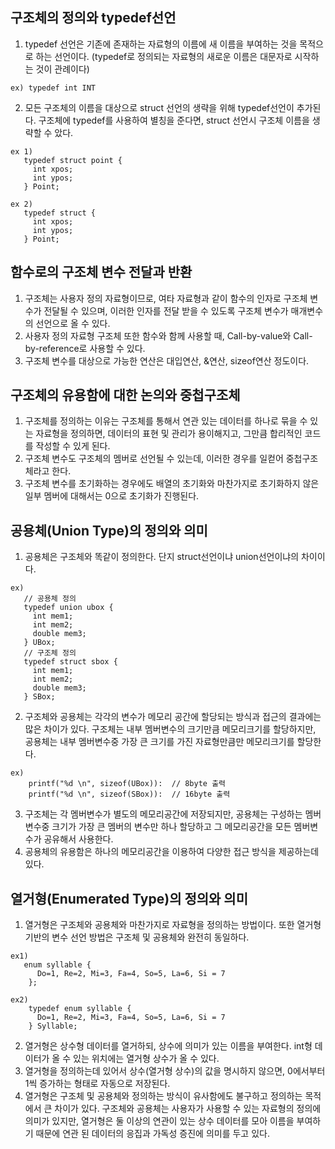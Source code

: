 ## 구조체의 정의와 typedef선언
1. typedef 선언은 기존에 존재하는 자료형의 이름에 새 이름을 부여하는 것을 목적으로 하는 선언이다. (typedef로 정의되는 자료형의 새로운 이름은 대문자로 시작하는 것이 관례이다)  
```
ex) typedef int INT
```
2. 모든 구조체의 이름을 대상으로 struct 선언의 생략을 위해 typedef선언이 추가된다. 구조체에 typedef를 사용하여 별칭을 준다면, struct 선언시 구조체 이름을 생략할 수 았다.   
```
ex 1) 
   typedef struct point {
     int xpos;
     int ypos;
   } Point;
```
```
ex 2) 
   typedef struct {
     int xpos;
     int ypos;
   } Point;
```

## 함수로의 구조체 변수 전달과 반환
1. 구조체는 사용자 정의 자료형이므로, 여타 자료형과 같이 함수의 인자로 구조체 변수가 전달될 수 있으며, 이러한 인자를 전달 받을 수 있도록 구조체 변수가 매개변수의 선언으로 올 수 있다.   
2. 사용자 정의 자료형 구조체 또한 함수와 함께 사용할 때, Call-by-value와 Call-by-reference로 사용할 수 있다.   
3. 구조체 변수를 대상으로 가능한 연산은 대입연산, &연산, sizeof연산 정도이다.   

## 구조체의 유용함에 대한 논의와 중첩구조체
1. 구조체를 정의하는 이유는 구조체를 통해서 연관 있는 데이터를 하나로 묶을 수 있는 자료형을 정의하면, 데이터의 표현 및 관리가 용이해지고, 그만큼 합리적인 코드를 작성할 수 있게 된다.   
2. 구조체 변수도 구조체의 멤버로 선언될 수 있는데, 이러한 경우를 일컫어 중첩구조체라고 한다.    
3. 구조체 변수를 초기화하는 경우에도 배열의 초기화와 마찬가지로 초기화하지 않은 일부 멤버에 대해서는 0으로 초기화가 진행된다.   

## 공용체(Union Type)의 정의와 의미
1. 공용체은 구조체와 똑같이 정의한다. 단지 struct선언이냐 union선언이냐의 차이이다.   
```
ex)
   // 공용체 정의
   typedef union ubox {
     int mem1;
     int mem2;
     double mem3;
   } UBox;
   // 구조체 정의
   typedef struct sbox {
     int mem1;
     int mem2;
     double mem3;
   } SBox;
```

2. 구조체와 공용체는 각각의 변수가 메모리 공간에 할당되는 방식과 접근의 결과에는 많은 차이가 있다. 구조체는 내부 멤버변수의 크기만큼 메모리크기를 할당하지만, 공용체는 내부 멤버변수중 가장 큰 크기를 가진 자료형만큼만 메모리크기를 할당한다.   
```
ex)
    printf("%d \n", sizeof(UBox)):  // 8byte 출력
    printf("%d \n", sizeof(SBox)):  // 16byte 출력
```

3. 구조체는 각 멤버변수가 별도의 메모리공간에 저장되지만, 공용체는 구성하는 멤버 변수중 크기가 가장 큰 멤버의 변수만 하나 할당하고 그 메모리공간을 모든 멤버변수가 공유해서 사용한다.   
4. 공용체의 유용함은 하나의 메모리공간을 이용하여 다양한 접근 방식을 제공하는데 있다.   

## 열거형(Enumerated Type)의 정의와 의미
1. 열거형은 구조체와 공용체와 마찬가지로 자료형을 정의하는 방법이다. 또한 열거형 기반의 변수 선언 방법은 구조체 및 공용체와 완전히 동일하다.   
```
ex1)
   enum syllable {
      Do=1, Re=2, Mi=3, Fa=4, So=5, La=6, Si = 7
    };
```
```
ex2)
    typedef enum syllable {
      Do=1, Re=2, Mi=3, Fa=4, So=5, La=6, Si = 7
    } Syllable;
```
2. 열거형은 상수형 데이터를 열거하되, 상수에 의미가 있는 이름을 부여한다. int형 데이터가 올 수 있는 위치에는 열거형 상수가 올 수 있다.   
3. 열거형을 정의하는데 있어서 상수(열거형 상수)의 값을 명시하지 않으면, 0에서부터 1씩 증가하는 형태로 자동으로 저장된다.   
4. 열거형은 구조체 및 공용체와 정의하는 방식이 유사함에도 불구하고 정의하는 목적에서 큰 차이가 있다. 구조체와 공용체는 사용자가 사용할 수 있는 자료형의 정의에 의미가 있지만, 열거형은 둘 이상의 연관이 있는 상수 데이터를 모아 이름을 부여하기 때문에 연관 된 데이터의 응집과 가독성 증진에 의미를 두고 있다.   